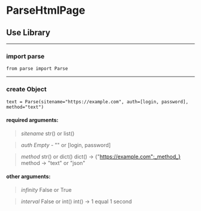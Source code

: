 # ParseHtmlPage
## Use Library
***
### import parse
```
from parse import Parse
```
***
### create Object
```
text = Parse(sitename="https://example.com", auth=[login, password], method="text")
```
#### required arguments:

> _sitename_
> str() or list()

> _auth_
> *Empty* - "" or [login, password]

> _method_
> str() or dict()
> dict() -> {"https://example.com":_method_}
> method -> "text" or "json"

#### other arguments:
> _infinity_
> False or True

> _interval_
> False or int()
> int() -> 1 equal 1 second